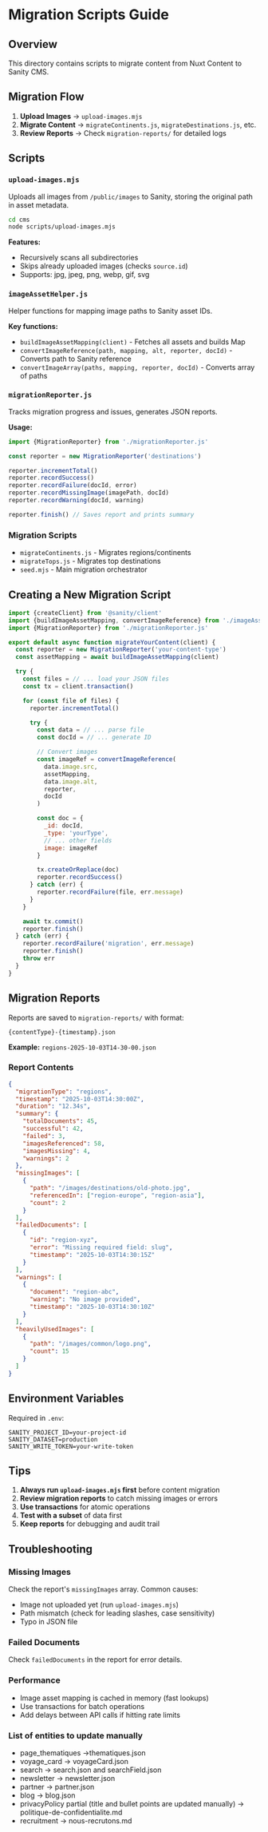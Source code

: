 # Migration Scripts Guide

## Overview

This directory contains scripts to migrate content from Nuxt Content to Sanity CMS.

## Migration Flow

1. **Upload Images** → `upload-images.mjs`
2. **Migrate Content** → `migrateContinents.js`, `migrateDestinations.js`, etc.
3. **Review Reports** → Check `migration-reports/` for detailed logs

## Scripts

### `upload-images.mjs`

Uploads all images from `/public/images` to Sanity, storing the original path in asset metadata.

```bash
cd cms
node scripts/upload-images.mjs
```

**Features:**
- Recursively scans all subdirectories
- Skips already uploaded images (checks `source.id`)
- Supports: jpg, jpeg, png, webp, gif, svg

### `imageAssetHelper.js`

Helper functions for mapping image paths to Sanity asset IDs.

**Key functions:**
- `buildImageAssetMapping(client)` - Fetches all assets and builds Map
- `convertImageReference(path, mapping, alt, reporter, docId)` - Converts path to Sanity reference
- `convertImageArray(paths, mapping, reporter, docId)` - Converts array of paths

### `migrationReporter.js`

Tracks migration progress and issues, generates JSON reports.

**Usage:**
```javascript
import {MigrationReporter} from './migrationReporter.js'

const reporter = new MigrationReporter('destinations')

reporter.incrementTotal()
reporter.recordSuccess()
reporter.recordFailure(docId, error)
reporter.recordMissingImage(imagePath, docId)
reporter.recordWarning(docId, warning)

reporter.finish() // Saves report and prints summary
```

### Migration Scripts

- `migrateContinents.js` - Migrates regions/continents
- `migrateTops.js` - Migrates top destinations
- `seed.mjs` - Main migration orchestrator

## Creating a New Migration Script

```javascript
import {createClient} from '@sanity/client'
import {buildImageAssetMapping, convertImageReference} from './imageAssetHelper.js'
import {MigrationReporter} from './migrationReporter.js'

export default async function migrateYourContent(client) {
  const reporter = new MigrationReporter('your-content-type')
  const assetMapping = await buildImageAssetMapping(client)

  try {
    const files = // ... load your JSON files
    const tx = client.transaction()

    for (const file of files) {
      reporter.incrementTotal()

      try {
        const data = // ... parse file
        const docId = // ... generate ID

        // Convert images
        const imageRef = convertImageReference(
          data.image.src,
          assetMapping,
          data.image.alt,
          reporter,
          docId
        )

        const doc = {
          _id: docId,
          _type: 'yourType',
          // ... other fields
          image: imageRef
        }

        tx.createOrReplace(doc)
        reporter.recordSuccess()
      } catch (err) {
        reporter.recordFailure(file, err.message)
      }
    }

    await tx.commit()
    reporter.finish()
  } catch (err) {
    reporter.recordFailure('migration', err.message)
    reporter.finish()
    throw err
  }
}
```

## Migration Reports

Reports are saved to `migration-reports/` with format:
```
{contentType}-{timestamp}.json
```

**Example:** `regions-2025-10-03T14-30-00.json`

### Report Contents

```json
{
  "migrationType": "regions",
  "timestamp": "2025-10-03T14:30:00Z",
  "duration": "12.34s",
  "summary": {
    "totalDocuments": 45,
    "successful": 42,
    "failed": 3,
    "imagesReferenced": 58,
    "imagesMissing": 4,
    "warnings": 2
  },
  "missingImages": [
    {
      "path": "/images/destinations/old-photo.jpg",
      "referencedIn": ["region-europe", "region-asia"],
      "count": 2
    }
  ],
  "failedDocuments": [
    {
      "id": "region-xyz",
      "error": "Missing required field: slug",
      "timestamp": "2025-10-03T14:30:15Z"
    }
  ],
  "warnings": [
    {
      "document": "region-abc",
      "warning": "No image provided",
      "timestamp": "2025-10-03T14:30:10Z"
    }
  ],
  "heavilyUsedImages": [
    {
      "path": "/images/common/logo.png",
      "count": 15
    }
  ]
}
```

## Environment Variables

Required in `.env`:

```
SANITY_PROJECT_ID=your-project-id
SANITY_DATASET=production
SANITY_WRITE_TOKEN=your-write-token
```

## Tips

1. **Always run `upload-images.mjs` first** before content migration
2. **Review migration reports** to catch missing images or errors
3. **Use transactions** for atomic operations
4. **Test with a subset** of data first
5. **Keep reports** for debugging and audit trail

## Troubleshooting

### Missing Images
Check the report's `missingImages` array. Common causes:
- Image not uploaded yet (run `upload-images.mjs`)
- Path mismatch (check for leading slashes, case sensitivity)
- Typo in JSON file

### Failed Documents
Check `failedDocuments` in the report for error details.

### Performance
- Image asset mapping is cached in memory (fast lookups)
- Use transactions for batch operations
- Add delays between API calls if hitting rate limits


### List of entities to update manually

- page_thematiques ->thematiques.json
- voyage_card -> voyageCard.json
- search -> search.json and searchField.json
- newsletter -> newsletter.json
- partner -> partner.json
- blog -> blog.json
- privacyPolicy partial (title and bullet points are updated manually) -> politique-de-confidentialite.md
- recruitment -> nous-recrutons.md
